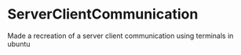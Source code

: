 # ServerClientCommunication
Made a recreation of a server client communication using terminals in ubuntu
